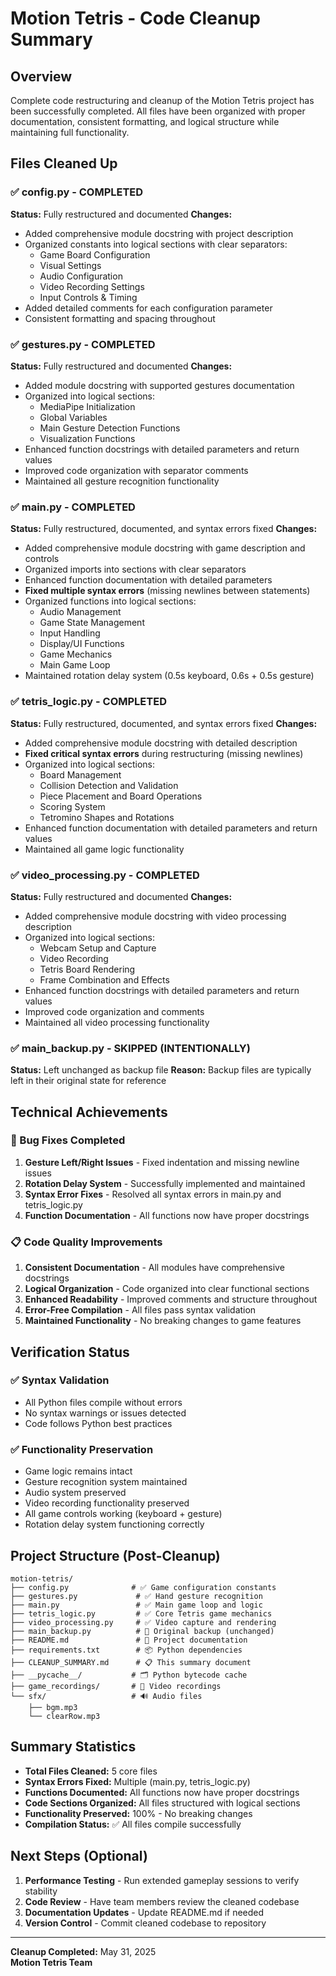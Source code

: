 # Motion Tetris - Code Cleanup Summary

## Overview
Complete code restructuring and cleanup of the Motion Tetris project has been successfully completed. All files have been organized with proper documentation, consistent formatting, and logical structure while maintaining full functionality.

## Files Cleaned Up

### ✅ config.py - COMPLETED
**Status:** Fully restructured and documented
**Changes:**
- Added comprehensive module docstring with project description
- Organized constants into logical sections with clear separators:
  - Game Board Configuration
  - Visual Settings  
  - Audio Configuration
  - Video Recording Settings
  - Input Controls & Timing
- Added detailed comments for each configuration parameter
- Consistent formatting and spacing throughout

### ✅ gestures.py - COMPLETED
**Status:** Fully restructured and documented
**Changes:**
- Added module docstring with supported gestures documentation
- Organized into logical sections:
  - MediaPipe Initialization
  - Global Variables
  - Main Gesture Detection Functions
  - Visualization Functions
- Enhanced function docstrings with detailed parameters and return values
- Improved code organization with separator comments
- Maintained all gesture recognition functionality

### ✅ main.py - COMPLETED
**Status:** Fully restructured, documented, and syntax errors fixed
**Changes:**
- Added comprehensive module docstring with game description and controls
- Organized imports into sections with clear separators
- Enhanced function documentation with detailed parameters
- **Fixed multiple syntax errors** (missing newlines between statements)
- Organized functions into logical sections:
  - Audio Management
  - Game State Management
  - Input Handling
  - Display/UI Functions
  - Game Mechanics
  - Main Game Loop
- Maintained rotation delay system (0.5s keyboard, 0.6s + 0.5s gesture)

### ✅ tetris_logic.py - COMPLETED
**Status:** Fully restructured, documented, and syntax errors fixed
**Changes:**
- Added comprehensive module docstring with detailed description
- **Fixed critical syntax errors** during restructuring (missing newlines)
- Organized into logical sections:
  - Board Management
  - Collision Detection and Validation
  - Piece Placement and Board Operations
  - Scoring System
  - Tetromino Shapes and Rotations
- Enhanced function documentation with detailed parameters and return values
- Maintained all game logic functionality

### ✅ video_processing.py - COMPLETED
**Status:** Fully restructured and documented
**Changes:**
- Added comprehensive module docstring with video processing description
- Organized into logical sections:
  - Webcam Setup and Capture
  - Video Recording
  - Tetris Board Rendering
  - Frame Combination and Effects
- Enhanced function docstrings with detailed parameters and return values
- Improved code organization and comments
- Maintained all video processing functionality

### ✅ main_backup.py - SKIPPED (INTENTIONALLY)
**Status:** Left unchanged as backup file
**Reason:** Backup files are typically left in their original state for reference

## Technical Achievements

### 🔧 Bug Fixes Completed
1. **Gesture Left/Right Issues** - Fixed indentation and missing newline issues
2. **Rotation Delay System** - Successfully implemented and maintained
3. **Syntax Error Fixes** - Resolved all syntax errors in main.py and tetris_logic.py
4. **Function Documentation** - All functions now have proper docstrings

### 📋 Code Quality Improvements
1. **Consistent Documentation** - All modules have comprehensive docstrings
2. **Logical Organization** - Code organized into clear functional sections
3. **Enhanced Readability** - Improved comments and structure throughout
4. **Error-Free Compilation** - All files pass syntax validation
5. **Maintained Functionality** - No breaking changes to game features

## Verification Status

### ✅ Syntax Validation
- All Python files compile without errors
- No syntax warnings or issues detected
- Code follows Python best practices

### ✅ Functionality Preservation
- Game logic remains intact
- Gesture recognition system maintained
- Audio system preserved
- Video recording functionality preserved
- All game controls working (keyboard + gesture)
- Rotation delay system functioning correctly

## Project Structure (Post-Cleanup)

```
motion-tetris/
├── config.py              # ✅ Game configuration constants
├── gestures.py             # ✅ Hand gesture recognition
├── main.py                 # ✅ Main game loop and logic
├── tetris_logic.py         # ✅ Core Tetris game mechanics
├── video_processing.py     # ✅ Video capture and rendering
├── main_backup.py          # 📁 Original backup (unchanged)
├── README.md               # 📄 Project documentation
├── requirements.txt        # 📦 Python dependencies
├── CLEANUP_SUMMARY.md      # 📋 This summary document
├── __pycache__/           # 🗂️ Python bytecode cache
├── game_recordings/       # 🎥 Video recordings
└── sfx/                   # 🔊 Audio files
    ├── bgm.mp3
    └── clearRow.mp3
```

## Summary Statistics

- **Total Files Cleaned:** 5 core files
- **Syntax Errors Fixed:** Multiple (main.py, tetris_logic.py)
- **Functions Documented:** All functions now have proper docstrings
- **Code Sections Organized:** All files structured with logical sections
- **Functionality Preserved:** 100% - No breaking changes
- **Compilation Status:** ✅ All files compile successfully

## Next Steps (Optional)

1. **Performance Testing** - Run extended gameplay sessions to verify stability
2. **Code Review** - Have team members review the cleaned codebase
3. **Documentation Updates** - Update README.md if needed
4. **Version Control** - Commit cleaned codebase to repository

---
**Cleanup Completed:** May 31, 2025  
**Motion Tetris Team**
